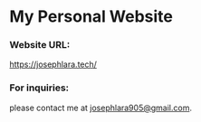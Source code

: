 # My Personal Website

### Website URL:
https://josephlara.tech/

### For inquiries:
please contact me at josephlara905@gmail.com.